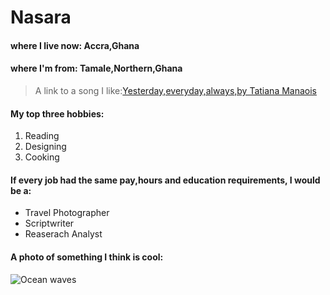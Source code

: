 # Nasara

#### where I live now: Accra,Ghana
#### where I'm from: Tamale,Northern,Ghana

> A link to a song I like:[Yesterday,everyday,always,by Tatiana Manaois](https://youtu.be/6yo0SEzxTMI?si=Ruq7_N5aQv19WRQU)

#### My top three hobbies: 

1. Reading
2. Designing
3. Cooking

#### If every job had the same pay,hours and education requirements, I would be a:

- Travel Photographer  
- Scriptwriter  
- Reaserach Analyst

#### A photo of something I think is cool:

![Ocean waves](https://media.istockphoto.com/id/1373240994/photo/close-up-detail-of-bright-blue-wave-breaking-powerfully-on-a-reef.jpg?s=612x612&w=0&k=20&c=VuterSxi2E_DIQKhIA87zpN72ComPjyX98AOKcgMhDU=)

